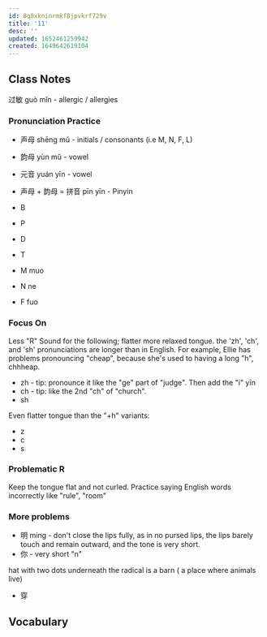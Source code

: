```yaml
---
id: 8q0xkninrmkf8jpvkrf729v
title: '11'
desc: ''
updated: 1652461259942
created: 1649642619104
---
```


## Class Notes

过敏 guò mǐn - allergic / allergies

### Pronunciation Practice 

- 声母 shēng mǔ - initials / consonants (i.e M, N, F, L)
- 韵母 yùn mǔ - vowel
- 元音 yuán yīn - vowel
- 声母 + 韵母 = 拼音 pīn yīn - Pinyin


- B
- P
- D
- T
- M muo
- N ne
- F fuo

### Focus On

Less "R" Sound for the following; flatter more relaxed tongue. the 'zh', 'ch', and 'sh' pronunciations are longer than in English.  For example, Ellie has problems pronouncing "cheap", because she's used to having a long "h", chhheap. 
- zh - tip: pronounce it like the "ge" part of "judge".  Then add the "i" yīn 
- ch - tip: like the 2nd "ch" of "church". 
- sh

Even flatter tongue than the "+h" variants:
- z
- c
- s

### Problematic R

Keep the tongue flat and not curled.  Practice saying English words incorrectly like "rule", "room"

### More problems

- 明 míng - don't close the lips fully, as in no pursed lips, the lips barely touch and remain outward, and the tone is very short. 
- 你 - very short "n"

hat with two dots underneath the radical is a barn ( a place where animals live)
- 穿

## Vocabulary


